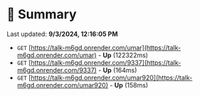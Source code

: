# 📖 Summary
Last updated: **9/3/2024, 12:16:05 PM**

- `GET` [https://talk-m6gd.onrender.com/umar](https://talk-m6gd.onrender.com/umar) - **Up** (122322ms)
- `GET` [https://talk-m6gd.onrender.com/9337](https://talk-m6gd.onrender.com/9337) - **Up** (164ms)
- `GET` [https://talk-m6gd.onrender.com/umar920](https://talk-m6gd.onrender.com/umar920) - **Up** (158ms)
